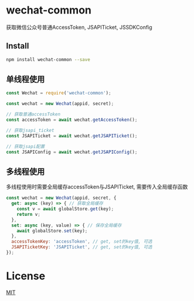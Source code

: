 # wechat-common

获取微信公众号普通AccessToken, JSAPITicket, JSSDKConfig

## Install

```sh
npm install wechat-common --save
```

## 单线程使用
```js
const Wechat = require('wechat-common');

const wechat = new Wechat(appid, secret);

// 获取普通accessToken
const accessToken = await wechat.getAccessToken();

// 获取jsapi_ticket
const JSAPITicket = await wechat.getJSAPITicket();

// 获取jsapi配置
const JSAPIConfig = await wechat.getJSAPIConfig();
```


## 多线程使用

多线程使用时需要全局缓存accessToken与JSAPITicket, 需要传入全局缓存函数

```js
const wechat = new Wechat(appid, secret, {
  get: async (key) => { // 获取全局缓存
    const v = await globalStore.get(key);
    return v;
  },
  set: async (key, value) => { // 保存全局缓存
    await globalStore.set(key);
  },
  accessTokenKey: 'accessToken', // get, set的key值, 可选
  JSAPITicketKey: 'JSAPITicket', // get, set的key值, 可选
});
```

# License

[MIT](LICENSE)
